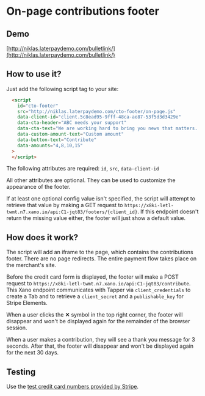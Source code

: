 # On-page contributions footer

## Demo

[http://niklas.laterpaydemo.com/bulletlink/](http://niklas.laterpaydemo.com/bulletlink/)

## How to use it?

Just add the following script tag to your site:

```html
  <script
    id="cto-footer"
    src="http://niklas.laterpaydemo.com/cto-footer/on-page.js"
    data-client-id="client.5c8ead95-9fff-48ca-ae87-53f5d3d3429e"
    data-cta-header="ABC needs your support"
    data-cta-text="We are working hard to bring you news that matters. Your contribution will help us continue to provide vital coverage during these important times."
    data-custom-amount-text="Custom amount"
    data-button-text="Contribute"
    data-amounts="4,8,10,15"
  >
  </script>
```
The following attributes are required: `id`, `src`, `data-client-id`

All other attributes are optional. They can be used to customize the appearance of the footer.

If at least one optional config value isn't specified, the script will attempt to retrieve that value by making a GET request to `https://x8ki-letl-twmt.n7.xano.io/api:C1-jqt83/footers/{client_id}`. If this endpoint doesn't return the missing value either, the footer will just show a default value.


## How does it work?

The script will add an iframe to the page, which contains the contributions footer. There are no page redirects. The entire payment flow takes place on the merchant's site.

Before the credit card form is displayed, the footer will make a POST request to `https://x8ki-letl-twmt.n7.xano.io/api:C1-jqt83/contribute`. This Xano endpoint communicates with Tapper via `client_credentials` to create a Tab and to retrieve a `client_secret` and a `publishable_key` for Stripe Elements.

When a user clicks the **✕** symbol in the top right corner, the footer will disappear and won't be displayed again for the remainder of the browser session.

When a user makes a contribution, they will see a thank you message for 3 seconds. After that, the footer will disappear and won't be displayed again for the next 30 days.


## Testing

Use the [test credit card numbers provided by Stripe](https://stripe.com/docs/testing).